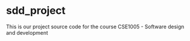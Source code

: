# sdd_project
This is our project source code for the course CSE1005 - Software design and development 

